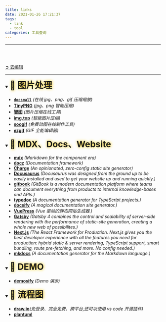 ```yaml
---
title: links
date: 2021-01-26 17:21:37
tags:
  - link
  - tool
categories: 工具查询
---
```


---

<br />
<br />
<style>
details { user-select: none; }
details[open] summary {text-shadow: #FC0 1px 0 10px;}
summary h1 { display: inline; line-height: 1.5em !important; }
summary:focus { outline: none; }
summary+* { padding-left: 2em; }
</style>

[➲ 去编辑](https://github.com/jarze/Blog/edit/page/source/_posts/links/index.md)

---

<details open="open"><summary><h1>🤡 图片处理</h1></summary>

- [**`docsmall`**](https://docsmall.com/) _(在线 jpg、png、gif 压缩缩放)_
- [**TinyPNG**](https://tinypng.com) _(jpg、png 智能压缩)_
- [**智图**](https://zhitu.isux.us) _(图片压缩在线工具)_
- [**img.top**](https://img.top) _(智能图片压缩)_
- [**soogif**](https://www.soogif.com) _(免费动图在线制作工具)_
- [**ezgif**](https://ezgif.com) _(GIF 全能编辑器)_

</details>

<!-- more -->

<details open="open"><summary><h1>🤡 MDX、Docs、Website</h1></summary>


- [**mdx**](https://mdxjs.com/projects) _(Markdown for the component era)_
- [**docz**](https://www.docz.site/) _(Documentation framework)_
- [**Charge**](https://charge.js.org/) _(An opinionated, zero-config static site generator)_
- [**Docusaurus**](https://docusaurus.io/) _(Docusaurus was designed from the ground up to be easily installed and used to get your website up and running quickly.)_
- [**gitbook**](https://docs.gitbook.com/) _(GitBook is a modern documentation platform where teams can document everything from products to internal knowledge-bases and APIs.)_
- [**typedoc**](https://typedoc.org/) _(A documentation generator for TypeScript projects.)_
- [**docsify**](https://docsify.js.org/#/) _(A magical documentation site generator.)_
- [**VuePress**](https://vuepress.vuejs.org/zh/) _(Vue 驱动的静态网站生成器.)_
- [**Gatsby**](https://www.gatsbyjs.com/) _(Gatsby 4 combines the control and scalability of server-side rendering with the performance of static-site generation, creating a whole new web of possibilites.)_
- [**Next.js**](https://nextjs.org/) _(The React Framework for Production. Next.js gives you the best developer experience with all the features you need for production: hybrid static & server rendering, TypeScript support, smart bundling, route pre-fetching, and more. No config needed.)_
- [**mkdocs**](https://www.mkdocs.org/) _(A documentation generator for the Markdown language.)_
</details>

<details open="open"><summary><h1>🤡 DEMO</h1></summary>

- [**demosify**](http://www.demosify.com/) _(Demo 演示)_

</details>

<details open="open"><summary><h1>🤡 流程图</h1></summary>

- [**draw.io**](https://draw.io/)_(免登录、完全免费、跨平台,还可以使用 vs code 开源插件)_
- [**plantuml**](https://plantuml.com/)

</details>
<br />
<br />
<br />
<br />
